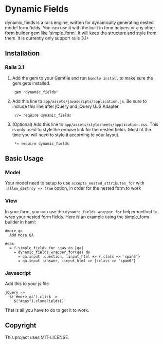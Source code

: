 Dynamic Fields
=====================

dynamic_fields is a rails engine, written for dynamically generating nested model form fields.  You can use it with the built in form helpers or any other form builder gem like 'simple_form'. It will keep the structure and style from them. It is currently only support rails 3.1+


Installation
-----------

### Rails 3.1

1. Add the gem to your Gemfile and run `bundle install` to make sure the gem gets installed.

        gem 'dynamic_fields'

2. Add this line to `app/assets/javascripts/application.js`. Be sure to include this line after jQuery and jQuery UJS Adapter.

        //= require dynamic_fields

3. (Optional) Add this line to `app/assets/stylesheets/application.css`. This is only used to style the remove link for the nested fields. Most of the time you will need to style it according to your layout.

        *= require dynamic_fields



Basic Usage
-----------

### Model

Your model need to setup to use `accepts_nested_attributes_for` with `:allow_destroy => true` option, in order for the nested form to work

### View

In your form, you can use the `dynamic_fields_wrapper_for` helper method to wrap your nested form fields.
Here is an example using the simple_form builder in haml:

    #more_qa
      Add More QA

    #qas
      = f.simple_fields_for :qas do |qa|
        = dynamic_fields_wrapper_for(qa) do
          = qa.input :question, :input_html => {:class => 'span6'}
          = qa.input :answer, :input_html => {:class => 'span6'}


### Javascript

Add this to your js file

    jQuery ->
      $('#more_qa').click ->
        $("#qas").cloneFields()


That is all you have to do to get it to work.



Copyright
--------
This project uses MIT-LICENSE.